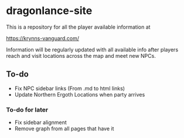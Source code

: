 # dragonlance-site

This is a repository for all the player available information at

https://krynns-vanguard.com/

Information will be regularly updated with all available info after players reach and visit locations across the map and meet new NPCs.

## To-do
- Fix NPC sidebar links (From .md to html links)
- Update Northern Ergoth Locations when party arrives

### To-do for later
- Fix sidebar alignment
- Remove graph from all pages that have it
